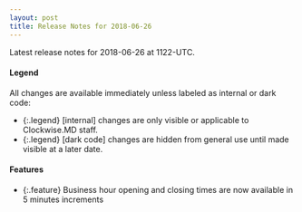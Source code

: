 ```yaml
---
layout: post
title: Release Notes for 2018-06-26
---
```


Latest release notes for 2018-06-26 at 1122-UTC.

<div class='legend' markdown='1'>

#### Legend

All changes are available immediately unless labeled as internal or dark code:

- {:.legend} [internal] changes are only visible or applicable to Clockwise.MD staff.
- {:.legend} [dark code] changes are hidden from general use until made visible at a later date.

</div>

<div class='features' markdown='1'>

#### Features

- {:.feature} Business hour opening and closing times are now available in 5 minutes increments

</div>

